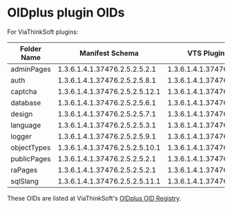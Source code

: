 
OIDplus plugin OIDs
===================

For ViaThinkSoft plugins:

| Folder Name | Manifest Schema                | VTS Plugins root             | PHP base class / Type
|-------------|--------------------------------|------------------------------|-----------------------
| adminPages  | 1.3.6.1.4.1.37476.2.5.2.5.2.1  | 1.3.6.1.4.1.37476.2.5.2.4.3  | OIDplusPagePluginAdmin
| auth        | 1.3.6.1.4.1.37476.2.5.2.5.8.1  | 1.3.6.1.4.1.37476.2.5.2.4.4  | OIDplusAuthPlugin
| captcha     | 1.3.6.1.4.1.37476.2.5.2.5.12.1 | 1.3.6.1.4.1.37476.2.5.2.4.11 | OIDplusCaptchaPlugin
| database    | 1.3.6.1.4.1.37476.2.5.2.5.6.1  | 1.3.6.1.4.1.37476.2.5.2.4.5  | OIDplusDatabasePlugin
| design      | 1.3.6.1.4.1.37476.2.5.2.5.7.1  | 1.3.6.1.4.1.37476.2.5.2.4.10 | OIDplusDesignPlugin
| language    | 1.3.6.1.4.1.37476.2.5.2.5.3.1  | 1.3.6.1.4.1.37476.2.5.2.4.9  | OIDplusLanguagePlugin
| logger      | 1.3.6.1.4.1.37476.2.5.2.5.9.1  | 1.3.6.1.4.1.37476.2.5.2.4.7  | OIDplusLoggerPlugin
| objectTypes | 1.3.6.1.4.1.37476.2.5.2.5.10.1 | 1.3.6.1.4.1.37476.2.5.2.4.8  | OIDplusObjectTypePlugin
| publicPages | 1.3.6.1.4.1.37476.2.5.2.5.2.1  | 1.3.6.1.4.1.37476.2.5.2.4.1  | OIDplusPagePluginPublic
| raPages     | 1.3.6.1.4.1.37476.2.5.2.5.2.1  | 1.3.6.1.4.1.37476.2.5.2.4.2  | OIDplusPagePluginRa
| sqlSlang    | 1.3.6.1.4.1.37476.2.5.2.5.11.1 | 1.3.6.1.4.1.37476.2.5.2.4.6  | OIDplusSqlSlangPlugin

These OIDs are listed at ViaThinkSoft's [OIDplus OID Registry](https://hosted.oidplus.com/viathinksoft/?goto=oid%3A1.3.6.1.4.1.37476.2.5.2). 
